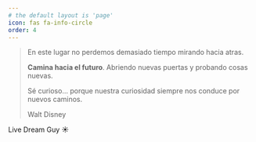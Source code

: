 ```yaml
---
# the default layout is 'page'
icon: fas fa-info-circle
order: 4
---
```


 
> En este lugar no perdemos demasiado tiempo mirando hacia atras.
> 
> **Camina hacia el futuro**. Abriendo nuevas puertas y probando cosas nuevas.
>
> Sé curioso... porque nuestra curiosidad siempre nos conduce por nuevos caminos.
>    
> Walt Disney


Live Dream Guy ☀️
